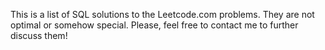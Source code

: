 This is a list of SQL solutions to the Leetcode.com problems. They are not optimal or somehow special. Please, feel free to contact me to further discuss them!
